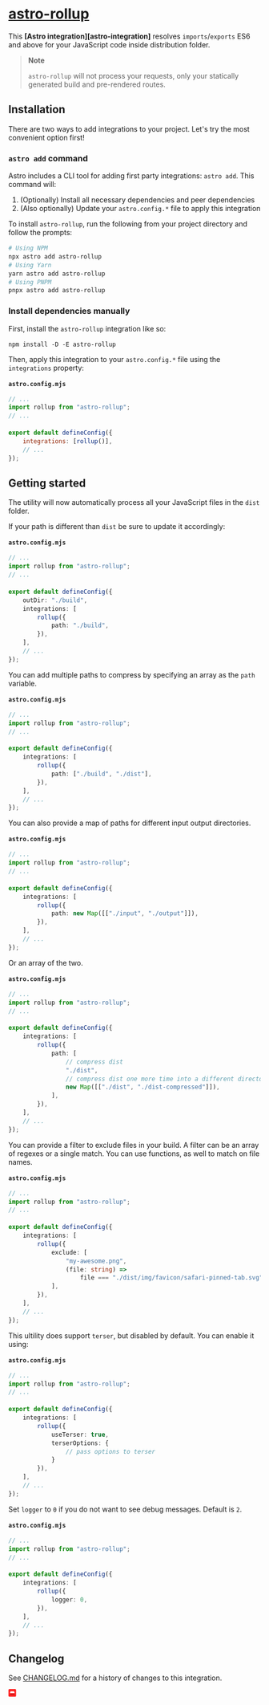 # [astro-rollup]

This **[Astro integration][astro-integration]** resolves `imports`/`exports` ES6 and above 
for your JavaScript code inside distribution folder.

> **Note**
>
> `astro-rollup` will not process your requests, only your statically
> generated build and pre-rendered routes.

## Installation

There are two ways to add integrations to your project. Let's try the most
convenient option first!

### `astro add` command

Astro includes a CLI tool for adding first party integrations: `astro add`. This
command will:

1. (Optionally) Install all necessary dependencies and peer dependencies
2. (Also optionally) Update your `astro.config.*` file to apply this integration

To install `astro-rollup`, run the following from your project directory and
follow the prompts:

```sh
# Using NPM
npx astro add astro-rollup
# Using Yarn
yarn astro add astro-rollup
# Using PNPM
pnpx astro add astro-rollup
```

### Install dependencies manually

First, install the `astro-rollup` integration like so:

```
npm install -D -E astro-rollup
```

Then, apply this integration to your `astro.config.*` file using the
`integrations` property:

**`astro.config.mjs`**

```js
// ...
import rollup from "astro-rollup";
// ...

export default defineConfig({
	integrations: [rollup()],
	// ...
});
```

## Getting started

The utility will now automatically process all your JavaScript
files in the `dist` folder.

If your path is different than `dist` be sure to update it accordingly:

**`astro.config.mjs`**

```ts
// ...
import rollup from "astro-rollup";
// ...

export default defineConfig({
	outDir: "./build",
	integrations: [
		rollup({
			path: "./build",
		}),
	],
	// ...
});
```

You can add multiple paths to compress by specifying an array as the `path`
variable.

**`astro.config.mjs`**

```ts
// ...
import rollup from "astro-rollup";
// ...

export default defineConfig({
	integrations: [
		rollup({
			path: ["./build", "./dist"],
		}),
	],
	// ...
});
```

You can also provide a map of paths for different input output directories.

**`astro.config.mjs`**

```ts
// ...
import rollup from "astro-rollup";
// ...

export default defineConfig({
	integrations: [
		rollup({
			path: new Map([["./input", "./output"]]),
		}),
	],
	// ...
});
```

Or an array of the two.

**`astro.config.mjs`**

```ts
// ...
import rollup from "astro-rollup";
// ...

export default defineConfig({
	integrations: [
		rollup({
			path: [
				// compress dist
				"./dist",
				// compress dist one more time into a different directory
				new Map([["./dist", "./dist-compressed"]]),
			],
		}),
	],
	// ...
});
```

You can provide a filter to exclude files in your build. A filter can be an
array of regexes or a single match. You can use functions, as well to match on
file names.

**`astro.config.mjs`**

```ts
// ...
import rollup from "astro-rollup";
// ...

export default defineConfig({
	integrations: [
		rollup({
			exclude: [
				"my-awesome.png",
				(file: string) =>
					file === "./dist/img/favicon/safari-pinned-tab.svg",
			],
		}),
	],
	// ...
});
```

This ultility does support `terser`, but disabled by default.
You can enable it using:

**`astro.config.mjs`**

```ts
// ...
import rollup from "astro-rollup";
// ...

export default defineConfig({
	integrations: [
		rollup({
			useTerser: true,
			terserOptions: {
				// pass options to terser
			}
		}),
	],
	// ...
});
```

Set `logger` to `0` if you do not want to see debug messages. Default is `2`.

**`astro.config.mjs`**

```ts
// ...
import rollup from "astro-rollup";
// ...

export default defineConfig({
	integrations: [
		rollup({
			logger: 0,
		}),
	],
	// ...
});
```

[astro-rollup]: https://npmjs.org/astro-rollup
[rollup]: https://npmjs.org/rollup
[terser]: https://npmjs.org/terser

## Changelog

See [CHANGELOG.md](CHANGELOG.md) for a history of changes to this integration.

[![Lightrix logo](https://raw.githubusercontent.com/Lightrix/npm/main/.github/img/favicon.png "Built with Lightrix/npm")](https://github.com/Lightrix/npm)
